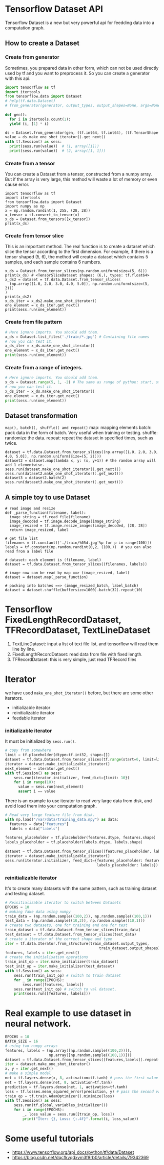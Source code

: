 # Tensorflow Dataset API
Tensorflow Dataset is a new but very powerful api for feedding data into a computation graph.

## How to create a Dataset
### Create from generator
Sometimes, you prepared data in other form, which can not be used directly used by tf and you want to preprocess it. So you can create a generator with this api.
```python
import tensorflow as tf
import itertools
from tensorflow.data import Dataset
# help(tf.data.Dataset)
# from_generator(generator, output_types, output_shapes=None, args=None)
    
def gen():
  for i in itertools.count(1):
  yield (i, [1] * i)

ds = Dataset.from_generator(gen, (tf.int64, tf.int64), (tf.TensorShape([]), tf.TensorShape([None])))
value = ds.make_one_shot_iterator().get_next()
with tf.Session() as sess:
  print(sess.run(value))  # (1, array([1]))
  print(sess.run(value))  # (2, array([1, 1]))
```

### Create from a tensor
You can create a Dataset from a tensor, constructed from a numpy array. But if the array is very large, this method will waste a lot of memory or even cause error.
```
import tensorflow as tf
import itertools
from tensorflow.data import Dataset
import numpy as np
x = np.random.randint(1, 255, (28, 28))
x_tensor = tf.convert_to_tensor(x)
x_ds = Dataset.from_tensors([x_tensor])
print(x_ds)
```

### Create from tensor slice
This is an important method. The real function is to create a dataset which slice the tensor according to the first dimension. For example, if there is a tensor shaped (5, 6), the method will create a dataset which contains 5 samples, and each sample contains 6 numbers.
```
x_ds = Dataset.from_tensor_slices(np.random.uniform(size=(5, 6)))
print(x_ds) # <TensorSliceDataset shapes: (6,), types: tf.float64>
x_ds2 = dataset = tf.data.Dataset.from_tensor_slices(
  (np.array([1.0, 2.0, 3.0, 4.0, 5.0]), np.random.uniform(size=(5, 2)))
)
print(x_ds2)
x_ds_iter = x_ds2.make_one_shot_iterator()
one_element = x_ds_iter.get_next()
print(sess.run(one_element))
```

### Create from file pattern
```python
# Here ignore imports. You should add them.
x_ds = Dataset.list_files('./train/*.jpg') # Containing file names
# now you can test it.
x_ds_iter = x_ds.make_one_shot_iterator()
one_element = x_ds_iter.get_next()
print(sess.run(one_element))
```

### Create from a range of integers.
```python
# Here ignore imports. You should add them.
x_ds = Dataset.range(5, 1, -2) # The same as range of python: start, stop, step
# now you can test it.
x_ds_iter = x_ds.make_one_shot_iterator()
one_element = x_ds_iter.get_next()
print(sess.run(one_element))
```

## Dataset transformation
` map(), batch(), shuffle() and repeat() `
map: mapping elements
batch: pack data in the form of batch. Very useful when training or testing.
shuffle: randomize the data.
repeat: repeat the dataset in specified times, such as twice.
```
dataset = tf.data.Dataset.from_tensor_slices((np.array([1.0, 2.0, 3.0, 4.0, 5.0]), np.random.uniform(size=(5, 2))))
dataset2 = dataset.map(lambda x, y: (x, y+1)) # the random array will add 1 elementwise.
sess.run(dataset.make_one_shot_iterator().get_next())
sess.run(dataset2.make_one_shot_iterator().get_next())
dataset3 = dataset2.batch(2)
sess.run(dataset3.make_one_shot_iterator().get_next())
```

## A simple toy to use Dataset
```
# read image and resize
def _parse_function(filename, label):
  image_string = tf.read_file(filename)
  image_decoded = tf.image.decode_image(image_string)
  image_resized = tf.image.resize_images(image_decoded, [28, 28])
  return image_resized, label
 
# get file list
filenames = tf.constant(['./train/%05d.jpg'%p for p in range(100)])
labels = tf.constant(np.random.randint(0,2, (100,))  # you can also read from a label file
 
# dataset: each element is (filename, label)
dataset = tf.data.Dataset.from_tensor_slices((filenames, labels))
 
# image now can be read by map ==> (image_resized, label)
dataset = dataset.map(_parse_function)
 
# packing into batches ==> (image_resized_batch, label_batch)
dataset = dataset.shuffle(buffersize=1000).batch(32).repeat(10)
```

# Tensorflow FixedLengthRecordDataset, TFRecordDataset, TextLineDataset
1. TextLineDataset: input a list of text file list, and tensorflow will read them line by line.
2. FixedLengthRecordDataset: read data from file with fixed length.
3. TFRecordDataset: this is very simple, just read TFRecord files

# Iterator
we have used `make_one_shot_iterator()` before, but there are some other iterators.
* initializable iterator
* reinitializable iterator
* feedable iterator

### initializable iterator
It must be initialized by `sess.run()`.
```python
# copy from somewhere
limit = tf.placeholder(dtype=tf.int32, shape=[])
dataset = tf.data.Dataset.from_tensor_slices(tf.range(start=0, limit=limit))
iterator = dataset.make_initializable_iterator()
next_element = iterator.get_next()
with tf.Session() as sess:
    sess.run(iterator.initializer, feed_dict={limit: 10})
    for i in range(10):
      value = sess.run(next_element)
      assert i == value
```
There is an example to use iterator to read very large data from disk, and avoid load them into your computation graph.
```python
# Read very large feature file from disk.
with np.load("/var/data/training_data.npy") as data:
  features = data["features"]
  labels = data["labels"]
 
features_placeholder = tf.placeholder(features.dtype, features.shape)
labels_placeholder = tf.placeholder(labels.dtype, labels.shape)
 
dataset = tf.data.Dataset.from_tensor_slices((features_placeholder, labels_placeholder))
iterator = dataset.make_initializable_iterator()
sess.run(iterator.initializer, feed_dict={features_placeholder: features,
                                          labels_placeholder: labels})

```

### reinitializable iterator
It's to create many datasets with the same pattern, such as training dataset and testing dataset.
```python
# Reinitializable iterator to switch between Datasets
EPOCHS = 10
# making fake data using numpy
train_data = (np.random.sample((100,2)), np.random.sample((100,1)))
test_data = (np.random.sample((10,2)), np.random.sample((10,1)))
# create two datasets, one for training and one for test
train_dataset = tf.data.Dataset.from_tensor_slices(train_data)
test_dataset = tf.data.Dataset.from_tensor_slices(test_data)
# create a iterator of the correct shape and type
iter = tf.data.Iterator.from_structure(train_dataset.output_types,
                                           train_dataset.output_shapes)
features, labels = iter.get_next()
# create the initialisation operations
train_init_op = iter.make_initializer(train_dataset)
test_init_op = iter.make_initializer(test_dataset)
with tf.Session() as sess:
    sess.run(train_init_op) # switch to train dataset
    for _ in range(EPOCHS):
        sess.run([features, labels])
    sess.run(test_init_op) # switch to val dataset.
    print(sess.run([features, labels]))
```

# Real example to use dataset in neural network.
```python
EPOCHS = 10
BATCH_SIZE = 16
# using two numpy arrays
features, labels = (np.array([np.random.sample((100,2))]), 
                    np.array([np.random.sample((100,1))]))
dataset = tf.data.Dataset.from_tensor_slices((features,labels)).repeat().batch(BATCH_SIZE)
iter = dataset.make_one_shot_iterator()
x, y = iter.get_next()
# make a simple model
net = tf.layers.dense(x, 8, activation=tf.tanh) # pass the first value from iter.get_next() as input
net = tf.layers.dense(net, 8, activation=tf.tanh)
prediction = tf.layers.dense(net, 1, activation=tf.tanh)
loss = tf.losses.mean_squared_error(prediction, y) # pass the second value from iter.get_net() as label
train_op = tf.train.AdamOptimizer().minimize(loss)
with tf.Session() as sess:
    sess.run(tf.global_variables_initializer())
    for i in range(EPOCHS):
        _, loss_value = sess.run([train_op, loss])
        print("Iter: {}, Loss: {:.4f}".format(i, loss_value))
```
# Some useful tutorials
* https://www.tensorflow.org/api_docs/python/tf/data/Dataset
* https://blog.csdn.net/dqcfkyqdxym3f8rb0/article/details/79342369
